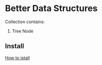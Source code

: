 # Better Data Structures

Collection contains:
1. Tree Node

## Install
[How to istall](https://github.com/uurha/BetterPluginCollection/wiki/How-to-install)
